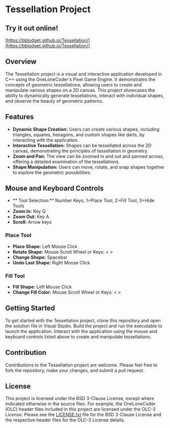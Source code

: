# Tessellation Project

## Try it out online!

[https://bblodget.github.io/Tessellation/](https://bblodget.github.io/Tessellation/)

## Overview

The Tessellation project is a visual and interactive application developed in C++ using the OneLoneCoder's Pixel Game Engine. It demonstrates the concepts of geometric tessellations, allowing users to create and manipulate various shapes on a 2D canvas. This project showcases the ability to dynamically generate tessellations, interact with individual shapes, and observe the beauty of geometric patterns.

## Features

- **Dynamic Shape Creation:** Users can create various shapes, including triangles, squares, hexagons, and custom shapes like darts, by interacting with the application.
- **Interactive Tessellation:** Shapes can be tessellated across the 2D canvas, demonstrating the principles of tessellation in geometry.
- **Zoom and Pan:** The view can be zoomed in and out and panned across, offering a detailed examination of the tessellations.
- **Shape Manipulation:** Users can move, rotate, and snap shapes together to explore the geometric possibilities.

## Mouse and Keyboard Controls

- ** Tool Selection:** Number Keys, 1=Place Tool, 2=Fill Tool, 3=Hide Tools
- **Zoom In:** Key Q
- **Zoom Out:** Key A
- **Scroll:** Arrow keys

### Place Tool
- **Place Shape:** Left Mouse Click
- **Rotate Shape:** Mouse Scroll Wheel or Keys: &lt; &gt;
- **Change Shape:** Spacebar 
- **Undo Last Shape:** Right Mouse Click

### Fill Tool
- **Fill Shape:** Left Mouse Click
- **Change Fill Color:** Mouse Scroll Wheel or Keys: &lt; &gt;

## Getting Started

To get started with the Tessellation project, clone this repository and open the solution file in Visual Studio. Build the project and run the executable to launch the application. Interact with the application using the mouse and keyboard controls listed above to create and manipulate tessellations.

## Contribution

Contributions to the Tessellation project are welcome. Please feel free to fork the repository, make your changes, and submit a pull request.

## License

This project is licensed under the BSD 3-Clause License, except where indicated otherwise in the source files. 
For example, the OneLoneCoder (OLC) header files included in this project are licensed under the OLC-3 License. 
Please see the [LICENSE.txt](https://github.com/bblodget/Tessellation/blob/main/LICENSE.txt) file for the BSD 3-Clause License 
and the respective header files for the OLC-3 License details.


